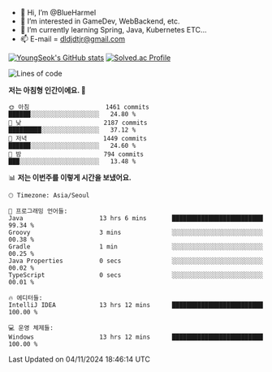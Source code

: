 - 👋 Hi, I’m @BlueHarmel
- 👀 I’m interested in GameDev, WebBackend, etc.
- 🌱 I’m currently learning Spring, Java, Kubernetes ETC...
- 📫 E-mail = dldjdtjr@gmail.com

[![YoungSeok's GitHub stats](https://github-readme-stats.vercel.app/api?username=BlueHarmel&show_icons=true&theme=transparent)](https://github.com/anuraghazra/github-readme-stats)
[![Solved.ac Profile](http://mazassumnida.wtf/api/v2/generate_badge?boj=dldjdtjr)](https://solved.ac/dldjdtjr/)

<!--START_SECTION:waka-->
![Lines of code](https://img.shields.io/badge/%EC%A0%80%EB%8A%94%20%EC%97%AC%ED%83%9C%EA%B9%8C%EC%A7%80%20-46.7%20million%20%EC%A4%84%EC%9D%98%20%EC%BD%94%EB%93%9C%EB%A5%BC%20%EC%9E%91%EC%84%B1%ED%96%88%EC%96%B4%EC%9A%94.-blue)

**저는 아침형 인간이에요. 🐤** 

```text
🌞 아침                     1461 commits        ██████░░░░░░░░░░░░░░░░░░░   24.80 % 
🌆 낮　                     2187 commits        █████████░░░░░░░░░░░░░░░░   37.12 % 
🌃 저녁                     1449 commits        ██████░░░░░░░░░░░░░░░░░░░   24.60 % 
🌙 밤　                     794 commits         ███░░░░░░░░░░░░░░░░░░░░░░   13.48 % 
```


📊 **저는 이번주를 이렇게 시간을 보냈어요.** 

```text
🕑︎ Timezone: Asia/Seoul

💬 프로그래밍 언어들: 
Java                     13 hrs 6 mins       █████████████████████████   99.34 % 
Groovy                   3 mins              ░░░░░░░░░░░░░░░░░░░░░░░░░   00.38 % 
Gradle                   1 min               ░░░░░░░░░░░░░░░░░░░░░░░░░   00.25 % 
Java Properties          0 secs              ░░░░░░░░░░░░░░░░░░░░░░░░░   00.02 % 
TypeScript               0 secs              ░░░░░░░░░░░░░░░░░░░░░░░░░   00.01 % 

🔥 에디터들: 
IntelliJ IDEA            13 hrs 12 mins      █████████████████████████   100.00 % 

💻 운영 체제들: 
Windows                  13 hrs 12 mins      █████████████████████████   100.00 % 
```


 Last Updated on 04/11/2024 18:46:14 UTC
<!--END_SECTION:waka-->
<!---
BlueHarmel/BlueHarmel is a ✨ special ✨ repository because its `README.md` (this file) appears on your GitHub profile.
You can click the Preview link to take a look at your changes.
--->

